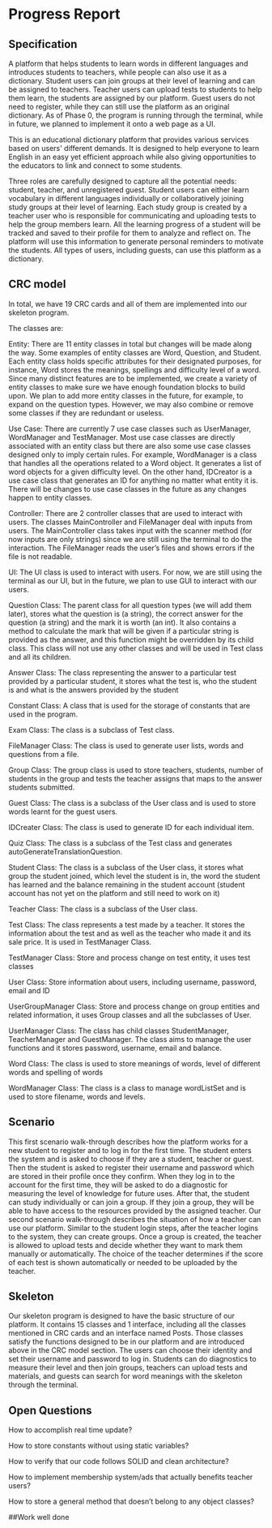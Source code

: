 # Progress Report

## Specification

A platform that helps students to learn words in different languages and introduces students to teachers, while people can also use it as a dictionary. Student users can join groups at their level of learning and can be assigned to teachers. Teacher users can upload tests to students to help them learn, the students are assigned by our platform. Guest users do not need to register, while they can still use the platform as an original dictionary. As of Phase 0, the program is running through the terminal, while in future, we planned to implement it onto a web page as a UI.

This is an educational dictionary platform that provides various services based on users' different demands. It is designed to help everyone to learn English in an easy yet efficient approach while also giving opportunities to the educators to link and connect to some students.

Three roles are carefully designed to capture all the potential needs: student, teacher, and unregistered guest. Student users can either learn vocabulary in different languages individually or collaboratively joining study groups at their level of learning. Each study group is created by a teacher user who is responsible for communicating and uploading tests to help the group members learn. All the learning progress of a student will be tracked and saved to their profile for them to analyze and reflect on. The platform will use this information to generate personal reminders to motivate the students. All types of users, including guests, can use this platform as a dictionary.

## CRC model

In total, we have 19 CRC cards and all of them are implemented into our skeleton program.

The classes are:

Entity: There are 11 entity classes in total but changes will be made along the way. Some examples of entity classes are Word, Question, and Student. Each entity class holds specific attributes for their designated purposes, for instance, Word stores the meanings, spellings and difficulty level of a word. Since many distinct features are to be implemented, we create a variety of entity classes to make sure we have enough foundation blocks to build upon. We plan to add more entity classes in the future, for example, to expand on the question types. However, we may also combine or remove some classes if they are redundant or useless.

Use Case: There are currently 7 use case classes such as UserManager, WordManager and TestManager. Most use case classes are directly associated with an entity class but there are also some use case classes designed only to imply certain rules. For example, WordManager is a class that handles all the operations related to a Word object. It generates a list of word objects for a given difficulty level. On the other hand, IDCreator is a use case class that generates an ID for anything no matter what entity it is. There will be changes to use case classes in the future as any changes happen to entity classes.

Controller: There are 2 controller classes that are used to interact with users. The classes MainController and FileManager deal with inputs from users. The MainController class takes input with the scanner method (for now inputs are only strings) since we are still using the terminal to do the interaction. The FileManager reads the user’s files and shows errors if the file is not readable.

UI: The UI class is used to interact with users. For now, we are still using the terminal as our UI, but in the future, we plan to use GUI to interact with our users.

Question Class: The parent class for all question types (we will add them later), stores what the question is (a string), the correct answer for the question (a string) and the mark it is worth (an int). It also contains a method to calculate the mark that will be given if a particular string is provided as the answer, and this function might be overridden by its child class. This class will not use any other classes and will be used in Test class and all its children. 

Answer Class: The class representing the answer to a particular test provided by a particular student, it stores what the test is, who the student is and what is the answers provided by the student 

Constant Class: A class that is used for the storage of constants that are used in the program. 

Exam Class: The class is a subclass of Test class. 

FileManager Class: The class is used to generate user lists, words and questions from a file. 

Group Class: The group class is used to store teachers, students, number of students in the group and tests the teacher assigns that maps to the answer students submitted. 

Guest Class: The class is a subclass of the User class and is used to store words learnt for the guest users. 

IDCreater Class: The class is used to generate ID for each individual item. 

Quiz Class: The class is a subclass of the Test class and generates autoGenerateTranslationQuestion. 

Student Class: The class is a subclass of the User class, it stores what group the student joined, which level the student is in, the word the student has learned and the balance remaining in the student account (student account has not yet on the platform and still need to work on it) 

Teacher Class: The class is a subclass of the User class. 

Test Class: The class represents a test made by a teacher. It stores the information about the test and as well as the teacher who made it and its sale price. It is used in TestManager Class. 

TestManager Class: Store and process change on test entity, it uses test classes 

User Class: Store information about users, including username, password, email and ID 

UserGroupManager Class: Store and process change on group entities and related information, it uses Group classes and all the subclasses of User. 

UserManager Class: The class has child classes StudentManager, TeacherManager and GuestManager. The class aims to manage the user functions and it stores password, username, email and balance. 

Word Class: The class is used to store meanings of words, level of different words and spelling of words 

WordManager Class: The class is a class to manage wordListSet and is used to store filename, words and levels.

## Scenario 
This first scenario walk-through describes how the platform works for a new student to register and to log in for the first time. The student enters the system and is asked to choose if they are a student, teacher or guest. Then the student is asked to register their username and password which are stored in their profile once they confirm. When they log in to the account for the first time, they will be asked to do a diagnostic for measuring the level of knowledge for future uses. After that, the student can study individually or can join a group. If they join a group, they will be able to have access to the resources provided by the assigned teacher. Our second scenario walk-through describes the situation of how a teacher can use our platform. Similar to the student login steps, after the teacher logins to the system, they can create groups. Once a group is created, the teacher is allowed to upload tests and decide whether they want to mark them manually or automatically. The choice of the teacher determines if the score of each test is shown automatically or needed to be uploaded by the teacher.

## Skeleton 
Our skeleton program is designed to have the basic structure of our platform. It contains 15 classes and 1 interface, including all the classes mentioned in CRC cards and an interface named Posts. Those classes satisfy the functions designed to be in our platform and are introduced above in the CRC model section. The users can choose their identity and set their username and password to log in. Students can do diagnostics to measure their level and then join groups, teachers can upload tests and materials, and guests can search for word meanings with the skeleton through the terminal.

## Open Questions 
How to accomplish real time update?

How to store constants without using static variables?

How to verify that our code follows SOLID and clean architecture?

How to implement membership system/ads that actually benefits teacher users?

How to store a general method that doesn’t belong to any object classes?

##Work well done
